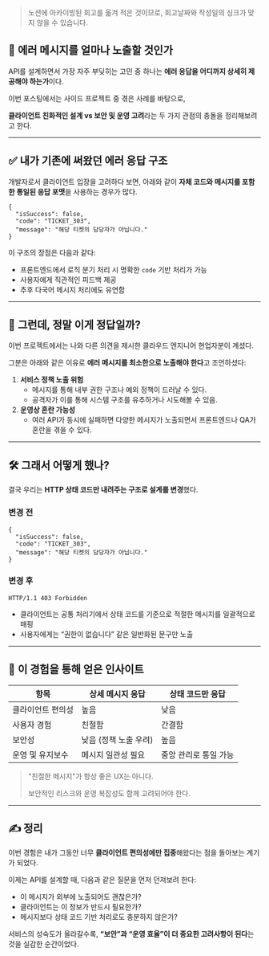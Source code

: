 <blockquote>
<p>노션에 아카이빙된 회고를 옮겨 적은 것이므로, 회고날짜와 작성일의 싱크가 맞지 않을 수 있습니다. </p>
</blockquote>
<h2 id="🧭-에러-메시지를-얼마나-노출할-것인가">🧭 에러 메시지를 얼마나 노출할 것인가</h2>
<p>API를 설계하면서 가장 자주 부딪히는 고민 중 하나는 <strong>에러 응답을 어디까지 상세히 제공해야 하는가</strong>이다.</p>
<p>이번 포스팅에서는 사이드 프로젝트 중 겪은 사례를 바탕으로,</p>
<p><strong>클라이언트 친화적인 설계 vs 보안 및 운영 고려</strong>라는 두 가지 관점의 충돌을 정리해보려고 한다.</p>
<hr />
<h2 id="✅-내가-기존에-써왔던-에러-응답-구조">✅ 내가 기존에 써왔던 에러 응답 구조</h2>
<p>개발자로서 클라이언트 입장을 고려하다 보면, 아래와 같이 <strong>자체 코드와 메시지를 포함한 통일된 응답 포맷</strong>을 사용하는 경우가 많다.</p>
<pre><code class="language-json">{
  &quot;isSuccess&quot;: false,
  &quot;code&quot;: &quot;TICKET_303&quot;,
  &quot;message&quot;: &quot;해당 티켓의 담당자가 아닙니다.&quot;
}
</code></pre>
<p>이 구조의 장점은 다음과 같다:</p>
<ul>
<li>프론트엔드에서 로직 분기 처리 시 명확한 <code>code</code> 기반 처리가 가능</li>
<li>사용자에게 직관적인 피드백 제공</li>
<li>추후 다국어 메시지 처리에도 유연함</li>
</ul>
<hr />
<h2 id="🤔-그런데-정말-이게-정답일까">🤔 그런데, 정말 이게 정답일까?</h2>
<p>이번 프로젝트에서는 나와 다른 의견을 제시한 클라우드 엔지니어 현업자분이 계셨다.</p>
<p>그분은 아래와 같은 이유로 <strong>에러 메시지를 최소한으로 노출해야 한다</strong>고 조언하셨다:</p>
<ol>
<li><strong>서비스 정책 노출 위험</strong><ul>
<li>메시지를 통해 내부 권한 구조나 예외 정책이 드러날 수 있다.</li>
<li>공격자가 이를 통해 시스템 구조를 유추하거나 시도해볼 수 있음.</li>
</ul>
</li>
<li><strong>운영상 혼란 가능성</strong><ul>
<li>여러 API가 동시에 실패하면 다양한 메시지가 노출되면서 프론트엔드나 QA가 혼란을 겪을 수 있다.</li>
</ul>
</li>
</ol>
<hr />
<h2 id="🛠-그래서-어떻게-했나">🛠 그래서 어떻게 했나?</h2>
<p>결국 우리는 <strong>HTTP 상태 코드만 내려주는 구조로 설계를 변경</strong>했다.</p>
<h3 id="변경-전">변경 전</h3>
<pre><code class="language-json">{
  &quot;isSuccess&quot;: false,
  &quot;code&quot;: &quot;TICKET_303&quot;,
  &quot;message&quot;: &quot;해당 티켓의 담당자가 아닙니다.&quot;
}
</code></pre>
<h3 id="변경-후">변경 후</h3>
<pre><code>HTTP/1.1 403 Forbidden
</code></pre><ul>
<li>클라이언트는 공통 처리기에서 상태 코드를 기준으로 적절한 메시지를 일괄적으로 매핑</li>
<li>사용자에게는 “권한이 없습니다” 같은 일반화된 문구만 노출</li>
</ul>
<hr />
<h2 id="🧠-이-경험을-통해-얻은-인사이트">🧠 이 경험을 통해 얻은 인사이트</h2>
<table>
<thead>
<tr>
<th>항목</th>
<th>상세 메시지 응답</th>
<th>상태 코드만 응답</th>
</tr>
</thead>
<tbody><tr>
<td>클라이언트 편의성</td>
<td>높음</td>
<td>낮음</td>
</tr>
<tr>
<td>사용자 경험</td>
<td>친절함</td>
<td>간결함</td>
</tr>
<tr>
<td>보안성</td>
<td>낮음 (정책 노출 우려)</td>
<td>높음</td>
</tr>
<tr>
<td>운영 및 유지보수</td>
<td>메시지 일관성 필요</td>
<td>중앙 관리로 통일 가능</td>
</tr>
</tbody></table>
<blockquote>
<p>&quot;친절한 메시지&quot;가 항상 좋은 UX는 아니다.</p>
<p>보안적인 리스크와 운영 복잡성도 함께 고려되어야 한다.</p>
</blockquote>
<hr />
<h2 id="✍️-정리">✍️ 정리</h2>
<p>이번 경험은 내가 그동안 너무 <strong>클라이언트 편의성에만 집중</strong>해왔다는 점을 돌아보는 계기가 되었다.</p>
<p>이제는 API를 설계할 때, 다음과 같은 질문을 먼저 던져보려 한다:</p>
<ul>
<li>이 메시지가 외부에 노출되어도 괜찮은가?</li>
<li>클라이언트는 이 정보가 반드시 필요한가?</li>
<li>메시지보다 상태 코드 기반 처리로도 충분하지 않은가?</li>
</ul>
<p>서비스의 성숙도가 올라갈수록, <strong>“보안”과 “운영 효율”이 더 중요한 고려사항이 된다</strong>는 것을 실감한 순간이었다.</p>
